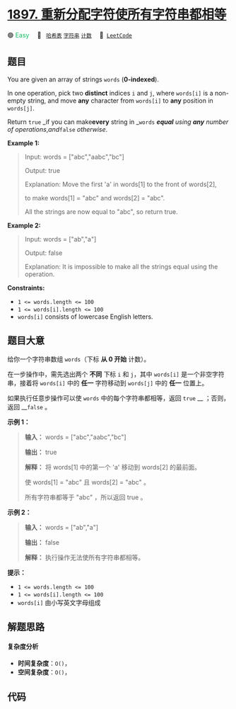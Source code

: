 # [1897. 重新分配字符使所有字符串都相等](https://leetcode.com/problems/redistribute-characters-to-make-all-strings-equal)

🟢 <font color=#15bd66>Easy</font>&emsp; 🔖&ensp; [`哈希表`](/outline/tag/hash-table.md) [`字符串`](/outline/tag/string.md) [`计数`](/outline/tag/counting.md)&emsp; 🔗&ensp;[`LeetCode`](https://leetcode.com/problems/redistribute-characters-to-make-all-strings-equal)

## 题目

You are given an array of strings `words` (**0-indexed**).

In one operation, pick two **distinct** indices `i` and `j`, where `words[i]`
is a non-empty string, and move **any** character from `words[i]` to **any**
position in `words[j]`.

Return `true` _if you can make**every** string in _`words` _**equal** using
**any** number of operations_,_and_`false` _otherwise_.



**Example 1:**

> Input: words = ["abc","aabc","bc"]
> 
> Output: true
> 
> Explanation: Move the first 'a' in words[1] to the front of words[2],
> 
> to make words[1] = "abc" and words[2] = "abc".
> 
> All the strings are now equal to "abc", so return true.

**Example 2:**

> Input: words = ["ab","a"]
> 
> Output: false
> 
> Explanation: It is impossible to make all the strings equal using the operation.

**Constraints:**

  * `1 <= words.length <= 100`
  * `1 <= words[i].length <= 100`
  * `words[i]` consists of lowercase English letters.


## 题目大意

给你一个字符串数组 `words`（下标 **从 0 开始** 计数）。

在一步操作中，需先选出两个 **不同** 下标 `i` 和 `j`，其中 `words[i]` 是一个非空字符串，接着将 `words[i]` 中的
**任一** 字符移动到 `words[j]` 中的 **任一** 位置上。

如果执行任意步操作可以使 `words` 中的每个字符串都相等，返回 `true` __ ；否则，返回 __`false` 。

**示例 1：**

> 
> 
> 
> 
> 
> **输入：** words = ["abc","aabc","bc"]
> 
> **输出：** true
> 
> **解释：** 将 words[1] 中的第一个 'a' 移动到 words[2] 的最前面。
> 
> 使 words[1] = "abc" 且 words[2] = "abc" 。
> 
> 所有字符串都等于 "abc" ，所以返回 true 。
> 
> 

**示例 2：**

> 
> 
> 
> 
> 
> **输入：** words = ["ab","a"]
> 
> **输出：** false
> 
> **解释：** 执行操作无法使所有字符串都相等。
> 
> 

**提示：**

  * `1 <= words.length <= 100`
  * `1 <= words[i].length <= 100`
  * `words[i]` 由小写英文字母组成


## 解题思路

#### 复杂度分析

- **时间复杂度**：`O()`，
- **空间复杂度**：`O()`，

## 代码

```javascript

```